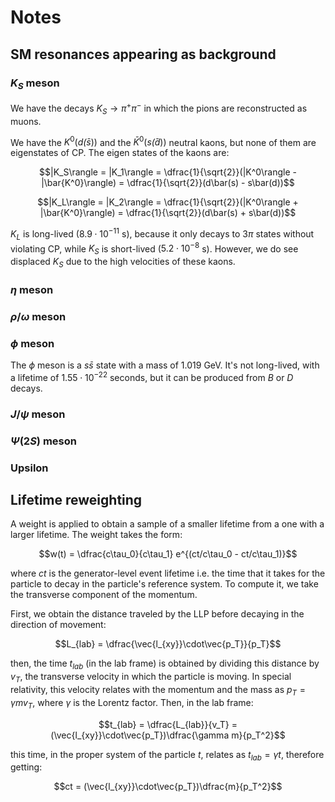 # Notes

## SM resonances appearing as background

### $K_S$ meson

We have the decays $K_S\rightarrow\pi^+\pi^-$ in which the pions are reconstructed as muons.

We have the $K^0(d\bar(s))$ and the $\bar{K}^0(s\bar(d))$ neutral kaons, but none of them are eigenstates of CP. The eigen states of the kaons are:

$$|K_S\rangle = |K_1\rangle = \dfrac{1}{\sqrt{2}}(|K^0\rangle - |\bar{K^0}\rangle) = \dfrac{1}{\sqrt{2}}(d\bar(s) - s\bar(d))$$

$$|K_L\rangle = |K_2\rangle = \dfrac{1}{\sqrt{2}}(|K^0\rangle + |\bar{K^0}\rangle) = \dfrac{1}{\sqrt{2}}(d\bar(s) + s\bar(d))$$

$K_L$ is long-lived ($8.9\cdot10^{-11}$ s), because it only decays to $3\pi$ states without violating CP, while $K_S$ is short-lived ($5.2\cdot10^{-8}$ s). However, we do see displaced $K_S$ due to the high velocities of these kaons.

### $\eta$ meson

### $\rho/\omega$ meson

### $\phi$ meson

The $\phi$ meson is a $s\bar{s}$ state with a mass of 1.019 GeV. It's not long-lived, with a lifetime of $1.55\cdot10^{-22}$ seconds, but it can be produced from $B$ or $D$ decays.

### $J/\psi$ meson

### $\Psi (2S)$ meson

### Upsilon

## Lifetime reweighting

A weight is applied to obtain a sample of a smaller lifetime from a one with a larger lifetime. The weight takes the form:

$$w(t) = \dfrac{c\tau_0}{c\tau_1} e^{(ct/c\tau_0 - ct/c\tau_1)}$$

where $ct$ is the generator-level event lifetime i.e. the time that it takes for the particle to decay in the particle's reference system. To compute it, we take the transverse component of the momentum.

First, we obtain the distance traveled by the LLP before decaying in the direction of movement:

$$L_{lab} = \dfrac{\vec{l_{xy}}\cdot\vec{p_T}}{p_T}$$

then, the time $t_{lab}$ (in the lab frame) is obtained by dividing this distance by $v_T$, the transverse velocity in which the particle is moving. In special relativity, this velocity relates with the momentum and the mass as $p_T = \gamma mv_T$, where $\gamma$ is the Lorentz factor. Then, in the lab frame:

$$t_{lab} = \dfrac{L_{lab}}{v_T} = (\vec{l_{xy}}\cdot\vec{p_T})\dfrac{\gamma m}{p_T^2}$$

this time, in the proper system of the particle $t$, relates as $t_{lab} = \gamma t$, therefore getting:

$$ct = (\vec{l_{xy}}\cdot\vec{p_T})\dfrac{m}{p_T^2}$$
